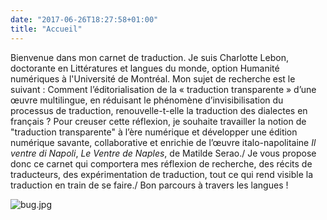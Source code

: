 ```yaml
---
date: "2017-06-26T18:27:58+01:00"
title: "Accueil"
---
```


Bienvenue dans mon carnet de traduction. Je suis Charlotte Lebon, doctorante en Littératures et langues du monde, option Humanité numériques à l'Université de Montréal. Mon sujet de recherche est le suivant : Comment l’éditorialisation de la « traduction transparente » d’une œuvre multilingue, en réduisant le phénomène d’invisibilisation du processus de traduction, renouvelle-t-elle la traduction des dialectes en français ?
Pour creuser cette réflexion, je souhaite travailler la notion de "traduction transparente" à l’ère numérique et développer une édition numérique savante, collaborative et enrichie de l’œuvre italo-napolitaine *Il ventre di Napoli*, _Le Ventre de Naples_, de Matilde Serao./
Je vous propose donc ce carnet qui comportera mes réflexion de recherche, des récits de traducteurs, des expérimentation de traduction, tout ce qui rend visible la traduction en train de se faire./
Bon parcours à travers les langues !

<!--l'image ci-dessous se trouve dans le dossier static/images-->
![bug.jpg](./images/bug.jpg)



<!-- si jamais je souhaite afficher l'image du post1, le code est le suivant : 

![image.jpg](./image.jpg)

et si jamais je souhaite afficher l'image logo du site, le code est le suivant : 

![logo.png](./images/logo.png)


-->
